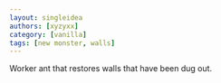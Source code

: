 ```yaml
---
layout: singleidea
authors: [xyzyxx]
category: [vanilla]
tags: [new monster, walls]
---
```

Worker ant that restores walls that have been dug out.
